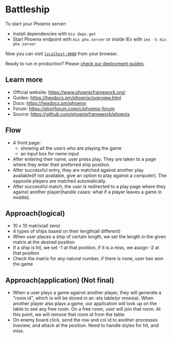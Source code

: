 # Battleship

To start your Phoenix server:

- Install dependencies with `mix deps.get`
- Start Phoenix endpoint with `mix phx.server` or inside IEx with `iex -S mix phx.server`

Now you can visit [`localhost:4000`](http://localhost:4000) from your browser.

Ready to run in production? Please [check our deployment guides](https://hexdocs.pm/phoenix/deployment.html).

## Learn more

- Official website: https://www.phoenixframework.org/
- Guides: https://hexdocs.pm/phoenix/overview.html
- Docs: https://hexdocs.pm/phoenix
- Forum: https://elixirforum.com/c/phoenix-forum
- Source: https://github.com/phoenixframework/phoenix

## Flow

- A front page:
  - showing all the users who are playing the game
  - an input box for name input
- After entering their name, user press play. They are taken to a page where they enter their preferred ship position.
- After successful entry, they are matched against another play available(if not available, give an option to play against a computer). The opposite players are matched automatically.
- After successful match, the user is redirected to a play page where they against another player(handle cases: what if a player leaves a game in middle).

## Approach(logical)

- 10 x 10 matrix(all zero)
- 4 types of ships based on their length(all different)
- When user places a ship of certain length, we set the length in the given matrix at the desired position
- If a ship is hit, we set -1 at that position, if it is a miss, we assign -2 at that position
- Check the matrix for any natural number, if there is none, user has won the game

## Approach(application) (Not final)

- When a user plays a game against another player, they will generate a "room id", which is will be stored in an :ets table(or mnesia). When another player also plays a game, our application will look up on the table to see any free room. On a free room, user will join that room. At this point, we will remove that room id from the table.
- On enemy board click, send the row and col id to another processes liveview, and attack at the position. Need to handle styles for hit, and miss.

